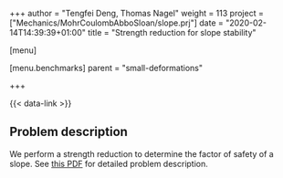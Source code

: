 +++
author = "Tengfei Deng, Thomas Nagel"
weight = 113
project = ["Mechanics/MohrCoulombAbboSloan/slope.prj"]
date = "2020-02-14T14:39:39+01:00"
title = "Strength reduction for slope stability"

[menu]

  [menu.benchmarks]
    parent = "small-deformations"

+++

{{< data-link >}}

## Problem description

We perform a strength reduction to determine the factor of safety of a slope.
See [this PDF](slope_stability.pdf) for detailed problem description.
